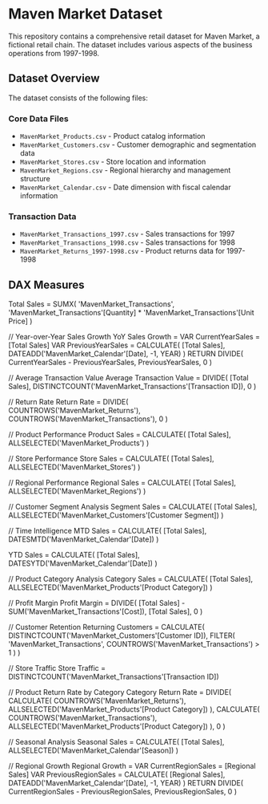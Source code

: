 # Maven Market Dataset

This repository contains a comprehensive retail dataset for Maven Market, a fictional retail chain. The dataset includes various aspects of the business operations from 1997-1998.

## Dataset Overview

The dataset consists of the following files:

### Core Data Files
- `MavenMarket_Products.csv` - Product catalog information
- `MavenMarket_Customers.csv` - Customer demographic and segmentation data
- `MavenMarket_Stores.csv` - Store location and information
- `MavenMarket_Regions.csv` - Regional hierarchy and management structure
- `MavenMarket_Calendar.csv` - Date dimension with fiscal calendar information

### Transaction Data
- `MavenMarket_Transactions_1997.csv` - Sales transactions for 1997
- `MavenMarket_Transactions_1998.csv` - Sales transactions for 1998
- `MavenMarket_Returns_1997-1998.csv` - Product returns data for 1997-1998

## DAX Measures

Total Sales = 
SUMX(
    'MavenMarket_Transactions',
    'MavenMarket_Transactions'[Quantity] * 'MavenMarket_Transactions'[Unit Price]
)

// Year-over-Year Sales Growth
YoY Sales Growth = 
VAR CurrentYearSales = [Total Sales]
VAR PreviousYearSales = 
    CALCULATE(
        [Total Sales],
        DATEADD('MavenMarket_Calendar'[Date], -1, YEAR)
    )
RETURN
    DIVIDE(
        CurrentYearSales - PreviousYearSales,
        PreviousYearSales,
        0
    )

// Average Transaction Value
Average Transaction Value = 
DIVIDE(
    [Total Sales],
    DISTINCTCOUNT('MavenMarket_Transactions'[Transaction ID]),
    0
)

// Return Rate
Return Rate = 
DIVIDE(
    COUNTROWS('MavenMarket_Returns'),
    COUNTROWS('MavenMarket_Transactions'),
    0
)

// Product Performance
Product Sales = 
CALCULATE(
    [Total Sales],
    ALLSELECTED('MavenMarket_Products')
)

// Store Performance
Store Sales = 
CALCULATE(
    [Total Sales],
    ALLSELECTED('MavenMarket_Stores')
)

// Regional Performance
Regional Sales = 
CALCULATE(
    [Total Sales],
    ALLSELECTED('MavenMarket_Regions')
)

// Customer Segment Analysis
Segment Sales = 
CALCULATE(
    [Total Sales],
    ALLSELECTED('MavenMarket_Customers'[Customer Segment])
)

// Time Intelligence
MTD Sales = 
CALCULATE(
    [Total Sales],
    DATESMTD('MavenMarket_Calendar'[Date])
)

YTD Sales = 
CALCULATE(
    [Total Sales],
    DATESYTD('MavenMarket_Calendar'[Date])
)

// Product Category Analysis
Category Sales = 
CALCULATE(
    [Total Sales],
    ALLSELECTED('MavenMarket_Products'[Product Category])
)

// Profit Margin
Profit Margin = 
DIVIDE(
    [Total Sales] - SUM('MavenMarket_Transactions'[Cost]),
    [Total Sales],
    0
)

// Customer Retention
Returning Customers = 
CALCULATE(
    DISTINCTCOUNT('MavenMarket_Customers'[Customer ID]),
    FILTER(
        'MavenMarket_Transactions',
        COUNTROWS('MavenMarket_Transactions') > 1
    )
)

// Store Traffic
Store Traffic = 
DISTINCTCOUNT('MavenMarket_Transactions'[Transaction ID])

// Product Return Rate by Category
Category Return Rate = 
DIVIDE(
    CALCULATE(
        COUNTROWS('MavenMarket_Returns'),
        ALLSELECTED('MavenMarket_Products'[Product Category])
    ),
    CALCULATE(
        COUNTROWS('MavenMarket_Transactions'),
        ALLSELECTED('MavenMarket_Products'[Product Category])
    ),
    0
)

// Seasonal Analysis
Seasonal Sales = 
CALCULATE(
    [Total Sales],
    ALLSELECTED('MavenMarket_Calendar'[Season])
)

// Regional Growth
Regional Growth = 
VAR CurrentRegionSales = [Regional Sales]
VAR PreviousRegionSales = 
    CALCULATE(
        [Regional Sales],
        DATEADD('MavenMarket_Calendar'[Date], -1, YEAR)
    )
RETURN
    DIVIDE(
        CurrentRegionSales - PreviousRegionSales,
        PreviousRegionSales,
        0
    ) 
